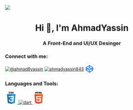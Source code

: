 <img src="https://pbs.twimg.com/profile_banners/1567213070392385538/1689845281/1500x500" />

<h1 align="center">Hi 👋, I'm AhmadYassin</h1>
<h3 align="center">A Front-End and UI/UX Desinger</h3>

<h3 align="left">Connect with me:</h3>
<p align="left">
<a href="https://twitter.com/@ahmad8yassin" target="blank"><img align="center" src="https://raw.githubusercontent.com/rahuldkjain/github-profile-readme-generator/master/src/images/icons/Social/twitter.svg" alt="@ahmad8yassin" height="30" width="40" /></a>
<a href="https://instagram.com/ahmadyassin700" target="blank"><img align="center" src="https://raw.githubusercontent.com/rahuldkjain/github-profile-readme-generator/master/src/images/icons/Social/instagram.svg" alt="ahmadyassin843" height="30" width="40" /></a>
<a href="" target="blank"><img align="center" src="https://github.com/Ahmad8Yassin/Ahmad8Yassin/blob/main/codepen.png?raw=true" alt="@Ahmad8Yassin
" height="30" width="30"></a>
</p>

<h3 align="left">Languages and Tools:</h3>
<p align="left"> <a href="https://www.w3schools.com/css/" target="_blank" rel="noreferrer"> <img src="https://raw.githubusercontent.com/devicons/devicon/master/icons/css3/css3-original-wordmark.svg" alt="css3" width="40" height="40"/> </a> <a href="https://dart.dev" target="_blank" rel="noreferrer"> <img src="https://www.vectorlogo.zone/logos/dartlang/dartlang-icon.svg" alt="dart" width="40" height="40"/> </a> <a href="https://www.w3.org/html/" target="_blank" rel="noreferrer"> <img src="https://raw.githubusercontent.com/devicons/devicon/master/icons/html5/html5-original-wordmark.svg" alt="html5" width="40" height="40"/> </a> </p>
